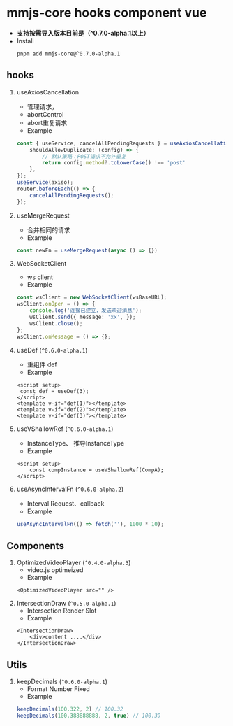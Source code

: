 #  mmjs-core hooks component vue

- **支持按需导入版本目前是（^0.7.0-alpha.1以上）**
- Install
    ```shell
    pnpm add mmjs-core@^0.7.0-alpha.1
    ```

## hooks
1. useAxiosCancellation
    - 管理请求，
    - abortControl
    - abort重复请求
    - Example
    ```ts
    const { useService, cancelAllPendingRequests } = useAxiosCancellation({
        shouldAllowDuplicate: (config) => {
            // 默认策略：POST请求不允许重复
            return config.method?.toLowerCase() !== 'post'
        },
    });
    useService(axiso);
    router.beforeEach(() => {
        cancelAllPendingRequests();
    });
    ```
2. useMergeRequest
    - 合并相同的请求
    - Example
    ```ts
    const newFn = useMergeRequest(async () => {})
    ```

3. WebSocketClient
    - ws client
    - Example
    ```ts 
    const wsClient = new WebSocketClient(wsBaseURL);
    wsClient.onOpen = () => {
        console.log('连接已建立，发送欢迎消息');
        wsClient.send({ message: 'xx', });
        wsClient.close();
    };
    wsClient.onMessage = () => {};
    ```

4. useDef (`^0.6.0-alpha.1`)
    - 重组件 def
    - Example
    ```vue
    <script setup>
     const def = useDef(3);
    </script>
    <template v-if="def(1)"></template>
    <template v-if="def(2)"></template>
    <template v-if="def(3)"></template>
    ```
    
5. useVShallowRef (`^0.6.0-alpha.1`)
    - InstanceType、 推导InstanceType
    - Example
    ```vue
    <script setup>
        const compInstance = useVShallowRef(CompA);
    </script>
    ```

6. useAsyncIntervalFn (`^0.6.0-alpha.2`)
    - Interval Request、callback
    - Example
    ```ts
    useAsyncIntervalFn(() => fetch(''), 1000 * 10);
    ```

## Components

1. OptimizedVideoPlayer (`^0.4.0-alpha.3`)
    - video.js optimeized
    - Example
    ```vue
    <OptimizedVideoPlayer src="" />
    ```
2. IntersectionDraw (`^0.5.0-alpha.1`)
    - Intersection Render Slot
    - Example
    ```vue
    <IntersectionDraw>
        <div>content ....</div>
    </IntersectionDraw>
    ```

## Utils

1. keepDecimals (`^0.6.0-alpha.1`)
    - Format Number Fixed
    - Example
    ```ts
    keepDecimals(100.322, 2) // 100.32
    keepDecimals(100.388888888, 2, true) // 100.39
    ```